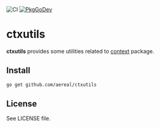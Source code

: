 ![CI][ci-status]
[![PkgGoDev][pkg-go-dev-badge]][pkg-go-dev]

# ctxutils

**ctxutils** provides some utilities related to [context][] package.

## Install

```sh
go get github.com/aereal/ctxutils
```

## License

See LICENSE file.

[pkg-go-dev]: https://pkg.go.dev/github.com/aereal/ctxutils
[pkg-go-dev-badge]: https://pkg.go.dev/badge/aereal/ctxutils
[ci-status]: https://github.com/aereal/ctxutils/workflows/ci/badge.svg?branch=main
[context]: https://pkg.go.dev/context
